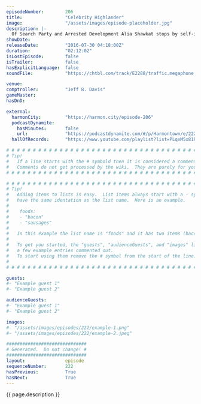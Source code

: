 ```yaml
---
episodeNumber:        206
title:                "Celebrity Highlander"
image:                "/assets/images/episode-placeholder.jpg"
description: |-
  Of Search Party and Arrested Development Alia Shawkat stops by self-imposed sleepy Harmontown with a historical 30 minute MeUndies commercial.
showDate:             
releaseDate:          "2016-07-30 04:18:00Z"
duration:             "02:12:02"
isLostEpisode:        false
isTrailer:            false
hasExplicitLanguage:  false
soundFile:            "https://chtbl.com/track/E2288/traffic.megaphone.fm/STA9731376278.mp3?updated=1559933874"

venue:                
comptroller:          "Jeff B. Davis"
gameMaster:           
hasDnD:               

external:
  harmonCity:         "https://harmon.city/episode-206"
  podcastDynamite:
    hasMinutes:       false
    url:              "https://podcastdynamite.com/#/p/Harmontown/e/222/206"
  hallOfRecords:      "https://www.youtube.com/playlist?list=PLqxM5x81hNOZUDMurUCTuhvPGB2Bsltqd"

# # # # # # # # # # # # # # # # # # # # # # # # # # # # # # # # # # # # # # # # # # # # #
# Tip!
#   If a line starts with the # symbold then it is considered a comment.
#   Comments do not get processed by the wiki.  They are purely for your information.
# # # # # # # # # # # # # # # # # # # # # # # # # # # # # # # # # # # # # # # # # # # # #

# # # # # # # # # # # # # # # # # # # # # # # # # # # # # # # # # # # # # # # # # # # # #
# Tip!
#   Adding items to lists is easy.  List items always start with a - symbol and have
#   have the same identation as the list name.  Here is an example.
#
#    foods:
#    - "bacon"
#    - "sausages"
#
#   In this example the list name is "foods" and it has two items (bacon, and sausages).
#
#   To get you started, the "guests", "audienceGuests", and "images" lists below have
#   a few example entries commented out.
#   To start using them remove the # symbol from the start of the line.
#
# # # # # # # # # # # # # # # # # # # # # # # # # # # # # # # # # # # # # # # # # # # # #

guests:
#- "Example guest 1"
#- "Example guest 2"

audienceGuests:
#- "Example guest 1"
#- "Example guest 2"

images:
#- "/assets/images/episodes/222/example-1.png"
#- "/assets/images/episodes/222/example-2.jpeg"

##############################
# Generated.  Do not change! #
##############################
layout:               episode
sequenceNumber:       222
hasPrevious:          True
hasNext:              True
---
```


<!-- The episode description will be rendered here -->
{{ page.description }}

<!-- Add your content BELOW here -->
<!-- vvvvvvvvvvvvvvvvvvvvvvvvvvv -->




<!-- ^^^^^^^^^^^^^^^^^^^^^^^^^^^ -->
<!-- Add your content ABOVE here -->

<!-- The episode gallery will be rendered here -->
